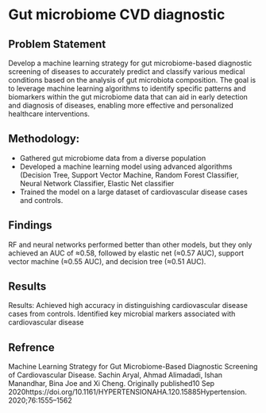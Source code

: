 # Gut microbiome CVD diagnostic

## Problem Statement
Develop a machine learning strategy for gut microbiome-based diagnostic screening of diseases to accurately predict and classify various medical conditions based on the analysis of gut microbiota composition. The goal is to leverage machine learning algorithms to identify specific patterns and biomarkers within the gut microbiome data that can aid in early detection and diagnosis of diseases, enabling more effective and personalized healthcare interventions.

## Methodology:
- Gathered gut microbiome data from a diverse population
- Developed a machine learning model using advanced algorithms (Decision Tree, Support Vector Machine, Random Forest Classifier, Neural Network Classifier, Elastic Net classifier
- Trained the model on a large dataset of cardiovascular disease cases and controls.

## Findings
RF and neural networks performed better than other models, but they only achieved an AUC of ≈0.58, followed by elastic net (≈0.57 AUC), support vector machine (≈0.55 AUC), and decision tree (≈0.51 AUC).

## Results
Results:
Achieved high accuracy in distinguishing cardiovascular disease cases from controls. Identified key microbial markers associated with cardiovascular disease

## Refrence 
Machine Learning Strategy for Gut Microbiome-Based Diagnostic Screening of Cardiovascular Disease. Sachin Aryal, Ahmad Alimadadi, Ishan Manandhar, Bina Joe and Xi Cheng. Originally published10 Sep 2020https://doi.org/10.1161/HYPERTENSIONAHA.120.15885Hypertension. 2020;76:1555–1562
